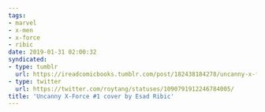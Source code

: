 ```yaml
---
tags:
- marvel
- x-men
- x-force
- ribic
date: 2019-01-31 02:00:32
syndicated:
- type: tumblr
  url: https://ireadcomicbooks.tumblr.com/post/182438184278/uncanny-x-force-1-cover-by-esad-ribic
- type: twitter
  url: https://twitter.com/roytang/statuses/1090791912246784005/
title: 'Uncanny X-Force #1 cover by Esad Ribic'
---
```


